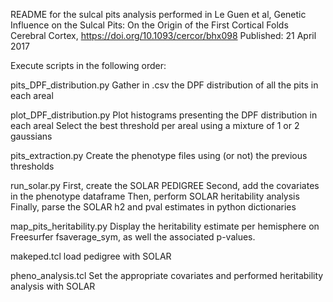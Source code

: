 
README for the sulcal pits analysis performed in
Le Guen et al,
Genetic Influence on the Sulcal Pits: On the Origin of the First Cortical Folds
Cerebral Cortex, https://doi.org/10.1093/cercor/bhx098
Published: 21 April 2017

Execute scripts in the following order:

pits_DPF_distribution.py
Gather in .csv the DPF distribution of all the pits in each areal

plot_DPF_distribution.py
Plot histograms presenting the DPF distribution in each areal
Select the best threshold per areal using a mixture of 1 or 2 gaussians

pits_extraction.py
Create the phenotype files using (or not) the previous thresholds

run_solar.py
First, create the SOLAR PEDIGREE
Second, add the covariates in the phenotype dataframe
Then, perform SOLAR heritability analysis
Finally, parse the SOLAR h2 and pval estimates in python dictionaries

map_pits_heritability.py
Display the heritability estimate per hemisphere on Freesurfer fsaverage_sym,
as well the associated p-values.

makeped.tcl
load pedigree with SOLAR

pheno_analysis.tcl
Set the appropriate covariates and performed heritability analysis with SOLAR
